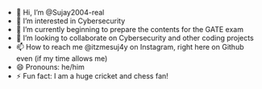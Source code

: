 - 👋 Hi, I’m @Sujay2004-real
- 👀 I’m interested in Cybersecurity 
- 🌱 I’m currently beginning to prepare the contents for the GATE exam
- 💞️ I’m looking to collaborate on Cybersecurity and other coding projects 
- 📫 How to reach me @itzmesuj4y on Instagram, right here on Github even (if my time allows me)
- 😄 Pronouns: he/him
- ⚡ Fun fact: I am a huge cricket and chess fan!

<!---
Sujay2004-real/Sujay2004-real is a ✨ special ✨ repository because its `README.md` (this file) appears on your GitHub profile.
You can click the Preview link to take a look at your changes.
--->
